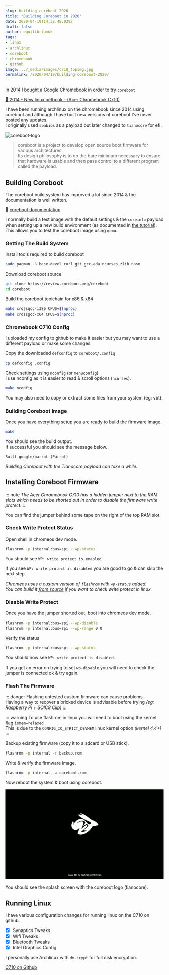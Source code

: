 ```yaml
---
slug: building-coreboot-2020
title: "Building Coreboot in 2020"
date: 2020-04-19T14:32:48.038Z
draft: false
author: equilibriumuk
tags:
- linux
- archlinux
- coreboot
- chromebook
- github
image: ../_media/images/c710_topimg.jpg
permalink: /2020/04/19/building-coreboot-2020/
---
```


In 2014 I bought a Google Chromebook in order to try `coreboot`.

<a href="/2014/06/18/new-linux-netbook/" target="_blank" aria-label="read blog post new linux netbook" rel="noopener noreferrer">📝 2014 - New linux netbook - (Acer Chromebook C710)</a>

I have been running archlinux on the chromebook since 2014 using coreboot and although I have built new versions of coreboot I've never posted any updates.<br />
I originally used `seabios` as a payload but later changed to `tianocore` for efi.

<p class="text-center"><img src="/media/logos/coreboot.svg" alt="coreboot-logo" class="inline dark-logo" width="200px"></p>

<blockquote>coreboot is a project to develop open source boot firmware for various architectures.<br /> Its design philosophy is to do the bare minimum necessary to ensure that hardware is usable and then pass control to a different program called the payload.</blockquote>

## Building Coreboot

The coreboot build system has improved a lot since 2014 & the documentation is well written.

📝 <a href="https://doc.coreboot.org/" target="_blank" aria-label="go to coreboot docs" rel="noopener noreferrer">coreboot documentation</a>

I normally build a test image with the default settings & the `coreinfo` payload when setting up a new build environment (as documented in <a href="https://doc.coreboot.org/tutorial/part1.html" target="_blank" aria-label="go to tutorial in coreboot docs" rel="noopener noreferrer">the tutorial</a>).<br />
This allows you to test the coreboot image using `qemu`.

### Getting The Build System

Install tools required to build coreboot

```sh
sudo pacman -S base-devel curl git gcc-ada ncurses zlib nasm
```

Download coreboot source

```sh
git clone https://review.coreboot.org/coreboot
cd coreboot
```

Build the coreboot toolchain for x86 & x64

```sh
make crossgcc-i386 CPUS=$(nproc)
make crossgcc-x64 CPUS=$(nproc)
```

### Chromebook C710 Config

I uploaded my config to github to make it easier but you may want to use a different payload or make some changes.

Copy the downloaded `defconfig` to `coreboot/.config`

```sh
cp defconfig .config
```

Check settings using `nconfig` (or `menuconfig`)<br />
I use nconfig as it is easier to read & scroll options (`ncurses`).

```sh
make nconfig
```

You may also need to copy or extract some files from your system (eg: vbt).

### Building Coreboot Image

Once you have everything setup you are ready to build the firmware image.

```sh
make
```

You should see the build output.<br/>
If successful you should see the message below.

```sh
Built google/parrot (Parrot)
```

*Building Coreboot with the Tianocore payload can take a while.*

## Installing Coreboot Firmware

::: note
*The Acer Chromebook C710 has a hidden jumper next to the RAM slots which needs to be shorted out in order to disable the firmware write protect.*
:::

You can find the jumper behind some tape on the right of the top RAM slot.

### Check Write Protect Status

Open shell in chromeos dev mode.

```sh
flashrom -p internal:bus=spi --wp-status
```

You should see `WP: write protect is enabled`.

If you see `WP: write protect is disabled` you are good to go & can skip the next step.

<em>Chromeos uses a custom version of `flashrom` with `wp-status` added.<br />
You can build it <a href="https://chromium.googlesource.com/chromiumos/third_party/flashrom/" target="_blank" aria-label="go to chromiumos flashrom" rel="noopener noreferrer">from source</a> if you want to check write protect in linux.</em>

### Disable Write Protect

Once you have the jumper shorted out, boot into chromeos dev mode.

```sh
flashrom -p internal:bus=spi --wp-disable
flashrom -p internal:bus=spi --wp-range 0 0
```

Verify the status

```sh
flashrom -p internal:bus=spi --wp-status
```

You should now see `WP: write protect is disabled`.

If you get an error on trying to set `wp-disable` you will need to check the jumper is connected ok & try again.

### Flash The Firmware

::: danger
Flashing untested custom firmware can cause problems<br />
Having a way to recover a bricked device is advisable before trying *(eg: Raspberry Pi + SOIC8 Clip)*
:::

::: warning
To use flashrom in linux you will need to boot using the kernel flag `iomem=relaxed`<br />
This is due to the `CONFIG_IO_STRICT_DEVMEM` linux kernel option *(kernel 4.4+)*
:::

Backup existing firmware (copy it to a sdcard or USB stick).

```sh
flashrom -p internal -r backup.rom
```

Write & verify the firmware image.

```sh
flashrom -p internal -w coreboot.rom
```

Now reboot the system & boot using coreboot.

![coreboot_tianocore_boot](../_media/images/coreboot_tianocore_boot.png)

You should see the splash screen with the coreboot logo (tianocore).

## Running Linux

I have various configuration changes for running linux on the C710 on github.

- [x] Synaptics Tweaks
- [x] Wifi Tweaks
- [x] Bluetooth Tweaks
- [x] Intel Graphics Config

I personally use Archlinux with `dm-crypt` for full disk encryption.

<a class="github" href="https://github.com/equk/c710" aria-label="View on GitHub" target="_blank" rel="noopener noreferrer"><i class="fa fa-github"></i> C710 on Github</a>